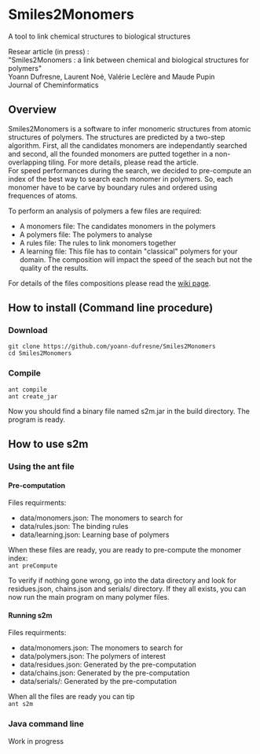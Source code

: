 # Smiles2Monomers
A tool to link chemical structures to biological structures

Resear article (in press) :  
"Smiles2Monomers : a link between chemical and biological structures for polymers"  
Yoann Dufresne, Laurent Noé, Valérie Leclère and Maude Pupin  
Journal of Cheminformatics

## Overview

Smiles2Monomers is a software to infer monomeric structures from atomic structures of polymers. The structures are predicted by a two-step algorithm. First, all the candidates monomers are independantly searched and second, all the founded monomers are putted together in a non-overlapping tiling. For more details, please read the article.  
For speed performances during the search, we decided to pre-compute an index of the best way to search each monomer in polymers. So, each monomer have to be carve by boundary rules and ordered using frequences of atoms.

To perform an analysis of polymers a few files are required:
* A monomers file: The candidates monomers in the polymers
* A polymers file: The polymers to analyse
* A rules file: The rules to link monomers together
* A learning file: This file has to contain "classical" polymers for your domain. The composition will impact the speed of the seach but not the quality of the results.

For details of the files compositions please read the [wiki page](https://github.com/yoann-dufresne/Smiles2Monomers/wiki/Json-formats).

## How to install (Command line procedure)

### Download
`git clone https://github.com/yoann-dufresne/Smiles2Monomers`  
`cd Smiles2Monomers`

### Compile
`ant compile`  
`ant create_jar`

Now you should find a binary file named s2m.jar in the build directory. The program is ready.

## How to use s2m

### Using the ant file

#### Pre-computation

Files requirments:
* data/monomers.json: The monomers to search for
* data/rules.json: The binding rules
* data/learning.json: Learning base of polymers

When these files are ready, you are ready to pre-compute the monomer index:  
`ant preCompute`

To verify if nothing gone wrong, go into the data directory and look for residues.json, chains.json and serials/ directory. If they all exists, you can now run the main program on many polymer files.

#### Running s2m

Files requirments:
* data/monomers.json: The monomers to search for
* data/polymers.json: The polymers of interest
* data/residues.json: Generated by the pre-computation
* data/chains.json: Generated by the pre-computation
* data/serials/: Generated by the pre-computation

When all the files are ready you can tip  
`ant s2m`

### Java command line
Work in progress
